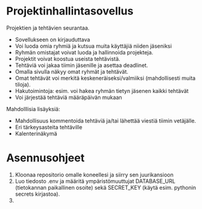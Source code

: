 # Projektinhallintasovellus

Projektien ja tehtävien seurantaa.
- Sovellukseen on kirjauduttava
- Voi luoda omia ryhmiä ja kutsua muita käyttäjiä niiden jäseniksi
- Ryhmän omistajat voivat luoda ja hallinnoida projekteja.
- Projektit voivat koostua useista tehtävistä.
- Tehtäviä voi jakaa tiimin jäsenille ja asettaa deadlinet.
- Omalla sivulla näkyy omat ryhmät ja tehtävät.
- Omat tehtävät voi merkitä keskeneräiseksi/valmiiksi (mahdollisesti muita tiloja).
- Hakutoimintoja: esim. voi hakea ryhmän tietyn jäsenen kaikki tehtävät
- Voi järjestää tehtäviä määräpäivän mukaan

Mahdolllisia lisäyksiä:
- Mahdollisuus kommentoida tehtäviä ja/tai lähettää viestiä tiimin vetäjälle.
- Eri tärkeysasteita tehtäville
- Kalenterinäkymä


# Asennusohjeet

1. Kloonaa repositorio omalle koneellesi ja siirry sen juurikansioon
2. Luo tiedosto .env ja määritä ympäristömuuttujat DATABASE_URL (tietokannan paikallinen osoite)
sekä SECRET_KEY (käytä esim. pythonin secrets kirjastoa).
3. 


